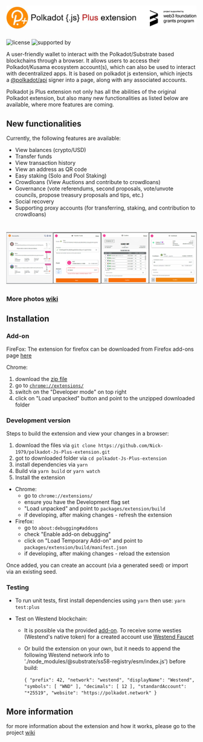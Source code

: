 
# ![polkadot{.js} plus extension](https://raw.githubusercontent.com/Nick-1979/PolkadotJsPlusPictures/main/Title.png)
![license](https://img.shields.io/badge/License-Apache%202.0-blue?logo=apache&style=flat-square)
![supported by](https://img.shields.io/badge/Supported%20by-Kusama%20Treasury-%20black?logo=polkadot&style=flat-square)

A user-friendly wallet to interact with the Polkadot/Substrate based blockchains through a browser. It allows users to access their Polkadot/Kusama ecosystem account(s), which can also be used to interact with decentralized apps. It is based on polkadot js extension, which injects a [@polkadot/api](https://github.com/polkadot-js/api) signer into a page, along with any associated accounts.

Polkadot js Plus extension not only has all the abilities of the original Polkadot extension, but also many new functionalities as listed below are available, where more features are coming.

## New functionalities

Currently, the following features are available:
  - View balances (crypto/USD)
  - Transfer funds
  - View transaction history
  - View an address as QR code
  - Easy staking (Solo and Pool Staking)
  - Crowdloans (View Auctions and contribute to crowdloans)
  - Governance (vote referendums, second proposals, vote/unvote councils, propose treasury proposals and tips, etc.)
  - Social recovery
  - Supporting proxy accounts (for transferring, staking, and contribution to crowdloans)  


# ![polkadot{.js} plus extension intro](https://raw.githubusercontent.com/Nick-1979/PolkadotJsPlusPictures/main/intro.png)

### More photos [wiki](https://github.com/Nick-1979/polkadot-Js-Plus-extension/wiki/How-To's)


## Installation 

### Add-on

FireFox: The extension for firefox can be downloaded from Firefox add-ons page [here](https://addons.mozilla.org/en-US/firefox/addon/polkadot-js-plus-extension/)

Chrome: 
   1. download the [zip file](https://github.com/Nick-1979/plus/archive/refs/heads/main.zip)
   2. go to [`chrome://extensions/`](chrome://extensions/)
   3. switch on the "Developer mode" on top right
   4. click on "Load unpacked" button and point to the unzipped downloaded folder
   
   
### Development version

Steps to build the extension and view your changes in a browser:

1. download the files via `git clone https://github.com/Nick-1979/polkadot-Js-Plus-extension.git`
2. got to downloaded folder via `cd polkadot-Js-Plus-extension`
3. install dependencies via `yarn`
4. Build via `yarn build` or `yarn watch`
5. Install the extension
  - Chrome:
    - go to `chrome://extensions/`
    - ensure you have the Development flag set
    - "Load unpacked" and point to `packages/extension/build`
    - if developing, after making changes - refresh the extension
  - Firefox:
    - go to `about:debugging#addons`
    - check "Enable add-on debugging"
    - click on "Load Temporary Add-on" and point to `packages/extension/build/manifest.json`
    - if developing, after making changes - reload the extension


Once added, you can create an account (via a generated seed) or import via an existing seed.


### Testing

* To run unit tests, first install dependencies using `yarn` then use: `yarn test:plus`

* Test on Westend blockchain:

   - It is possible via the provided [add-on](https://addons.mozilla.org/en-US/firefox/addon/polkadot-js-plus-extension/). To receive some westies (Westend's native token) for a created account use [Westend Faucet](https://matrix.to/#/#westend_faucet:matrix.org)

   - Or build the extension on your own, but it needs to append the following Westend network info to './node_modules/@substrate/ss58-registry/esm/index.js') before build:

     `{
		"prefix": 42,
		"network": "westend",
		"displayName": "Westend",
		"symbols": [
			"WND"
		],
		"decimals": [
			12
		],
		"standardAccount": "*25519",
		"website": "https://polkadot.network"
	}`


## More information 

for more information about the extension and how it works, please go to the project [wiki](https://github.com/Nick-1979/polkadot-Js-Plus-extension/wiki) 

<!-- ## To support 


<img src="https://raw.githubusercontent.com/Nick-1979/PolkadotJsPlusPictures/976f95bc5027f2ce304408fe2c4e24c82b89f306/Logo/dot.svg" width="20" />  17VdcY2F3WvhSLFHBGZreubzQNQ3NZzLbQsugGzHmzzprSG

<img src="https://raw.githubusercontent.com/Nick-1979/PolkadotJsPlusPictures/976f95bc5027f2ce304408fe2c4e24c82b89f306/Logo/ksm.svg" width="20" />  Cgp9bcq1dGP1Z9B6F2ccTSTHNez9jq2iUX993ZbDVByPSU2  -->
